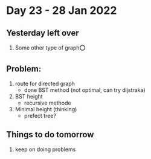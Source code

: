 # Day 23 - 28 Jan 2022

## Yesterday left over
1. Some other type of graph⭕

## Problem:
1. route for directed graph
   * done BST method (not optimal, can try dijstraka)
2. BST height
   * recursive methode
3. Minimal height (thinking)
   * prefect tree?

## Things to do tomorrow
1. keep on doing problems

